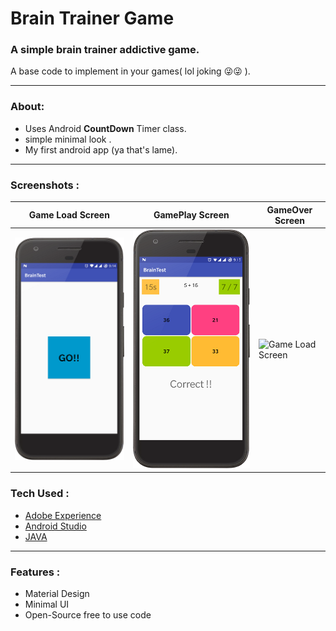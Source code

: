 # Brain Trainer Game

### A simple brain trainer addictive game.

A base code to implement in your games( lol joking 😜😜 ).

------



### About:

- Uses Android **CountDown** Timer class.
- simple minimal look .
- My first android app (ya that's lame).

------

### Screenshots :

| Game Load Screen                         | GamePlay Screen                          | GameOver Screen                          |
| ---------------------------------------- | ---------------------------------------- | ---------------------------------------- |
| ![Game Load Screen](https://github.com/g0621/Android-Projects/blob/master/Brain_Trainer/ScreenShots/startscreen.png?raw=true) | ![Game Load Screen](https://github.com/g0621/Android-Projects/blob/master/Brain_Trainer/ScreenShots/gameplay.png?raw=true) | ![Game Load Screen](https://github.com/g0621/Android-Projects/blob/master/Brain_Trainer/ScreenShots/gamefinish.png?raw=true) |



### Tech Used :

- [Adobe Experience](http://www.adobe.com/in/products/experience-design.html)
- [Android Studio](https://developer.android.com/studio/index.html)
- [JAVA](#)

------



### Features : 

- Material Design
- Minimal UI
- Open-Source free to use code

[^All codes are free to use along with resources provided  just mention repo link while using]: 
